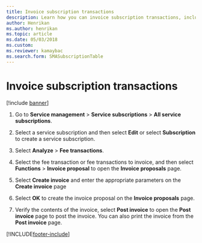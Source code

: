 ```yaml
---
title: Invoice subscription transactions 
description: Learn how you can invoice subscription transactions, including a step-by-step process for invoicing subscription transactions.
author: Henrikan
ms.author: henrikan
ms.topic: article
ms.date: 05/03/2018
ms.custom:
ms.reviewer: kamaybac
ms.search.form: SMASubscriptionTable
---
```



# Invoice subscription transactions

[!include [banner](../includes/banner.md)]

1. Go to **Service management** \> **Service subscriptions** \> **All service subscriptions**.

2. Select a service subscription and then select **Edit** or select **Subscription** to create a service subscription.

3. Select **Analyze** \> **Fee transactions**.

4. Select the fee transaction or fee transactions to invoice, and then select **Functions** \> **Invoice proposal** to open the **Invoice proposals** page.

5. Select **Create invoice** and enter the appropriate parameters on the **Create invoice** page

6. Select **OK** to create the invoice proposal on the **Invoice proposals** page.

7. Verify the contents of the invoice, select **Post invoice** to open the **Post invoice** page to post the invoice. You can also print the invoice from the **Post invoice** page.

[!INCLUDE[footer-include](../../includes/footer-banner.md)]
